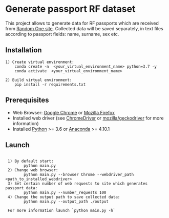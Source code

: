 

# Generate passport RF dataset

This project allows to generate data for RF passports which are received from [Random One site](https://www.random1.ru/generator-pasportnyh-dannyh). Collected data will be saved  separately, in text files according to passport fields: name, surname, sex etc.
## Installation

    1) Create virtual environment:
        conda create -n  <your_virtual_environment_name> python=3.7 -y
        conda activate  <your_virtual_environment_name>
        
    2) Build virtual environment:
        pip install -r requirements.txt

 ## Prerequisites

 * Web Browser: [Google Chrome](https://www.google.com/chrome) or [Mozilla Firefox](https://www.mozilla.org/en/firefox/new/)
 * Installed web driver (see [ChromeDriver](https://chromedriver.chromium.org/downloads) or [mozilla/geckodriver](https://github.com/mozilla/geckodriver/releases) for more information)
 * Installed [Python](https://www.python.org/downloads/) >= 3.6 or [Anaconda](https://www.anaconda.com/products/individual)  >= 4.10.1


## Launch

```
 
 1) By default start:
        python main.py
 2) Change web browser:
        python main.py --browser Chrome --webdriver_path <path_to_installed_webdriver>
 3) Set certain number of web requests to site which generates passport data:
        python main.py --number_requests 100
 4) Change the output path to save collected data:
        python main.py --output_path ./output

 For more information launch `python main.py -h`  

```
